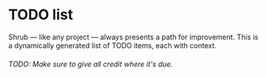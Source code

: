 # TODO list

Shrub &mdash; like any project &mdash; always presents a path for improvement.
This is a dynamically generated list of TODO items, each with context.

###### TODO: Make sure to give all credit where it's due.

